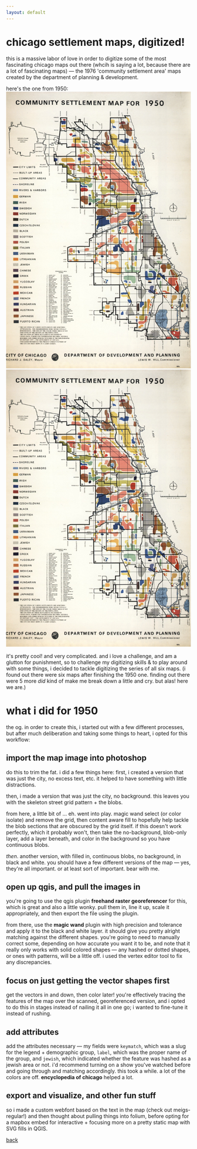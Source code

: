 ```yaml
---
layout: default
---
```


# chicago settlement maps, digitized!
this is a massive labor of love in order to digitize some of the most fascinating chicago maps out there (whcih is saying a lot, because there are a lot of fascinating maps) — the 1976 'community settlement area' maps created by the department of planning & development. 

here's the one from 1950:
<img src="./assets/Chicago_Demographics_in_1950_Map.jpg"></img>
![image](./assets/Chicago_Demographics_in_1950_Map.jpg)

it's pretty cool! and very complicated. and i love a challenge, and am a glutton for punishment, so to challenge my digitizing skills & to play around with some things, i decided to tackle digitizing the series of all six maps. (i found out there were six maps after finishing the 1950 one. finding out there were 5 more _did_ kind of make me break down a little and cry. but alas! here we are.)

# what i did for 1950
<!-- link to folder -->
the og. in order to create this, i started out with a few different processes, but after much deliberation and taking some things to heart, i opted for this workflow:

## import the map image into photoshop
do this to trim the fat. i did a few things here: first, i created a version that was just the city, no excess text, etc. it helped to have something with little distractions. 

then, i made a version that was just the city, no background. this leaves you with the skeleton street grid pattern + the blobs. 

from here, a little bit of ... eh. went into play. magic wand select (or color isolate) and remove the grid, then content aware fill to hopefully help tackle the blob sections that are obscured by the grid itself. if this doesn't work perfectly, which it probably won't, then take the no-background, blob-only layer, add a layer beneath, and color in the background so you have continuous blobs. 

_then_. another version, with filled in, continuous blobs, no background, in black and white. you should have a few different versions of the map — yes, they're all important. or at least sort of important. bear with me. 

## open up qgis, and pull the images in
you're going to use the qgis plugin **freehand raster georeferencer** for this, which is great and also a little wonky. pull them in, line it up, scale it appropriately, and then export the file using the plugin. 

from there, use the **magic wand** plugin with high precision and tolerance and apply it to the black and white layer. it should give you pretty alright matching against the different shapes. you're going to need to manually correct some, depending on how accurate you want it to be, and note that it really only works with solid colored shapes — any hashed or dotted shapes, or ones with patterns, will be a little off. i used the vertex editor tool to fix any discrepancies.

## focus on just getting the vector shapes first
get the vectors in and down, then color later! you're effectively tracing the features of the map over the scanned, georeferenced version, and i opted to do this in stages instead of nailing it all in one go; i wanted to fine-tune it instead of rushing. 

## add attributes
add the attributes necessary — my fields were `keymatch`, which was a slug for the legend + demographic group, `label`, which was the proper name of the group, and `jewish`, which indicated whether the feature was hashed as a jewish area or not. i'd recommend turning on a show you've watched before and going through and matching accordingly. this took a while. a lot of the colors are off. **encyclopedia of chicago** helped a lot. 

## export and visualize, and other fun stuff
so i made a custom webfont based on the text in the map (check out meigs-regular!) and then thought about pulling things into folium, before opting for a mapbox embed for interactive + focusing more on a pretty static map with SVG fills in QGIS. 

[back](./)
